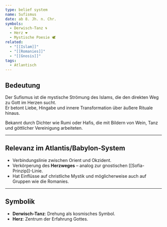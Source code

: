 ```yaml
---
type: belief system
name: Sufismus
date: ab 8. Jh. n. Chr.
symbols:
  - Derwisch-Tanz 🌀
  - Herz ❤️
  - Mystische Poesie 🕊️
related:
  - "[[Islam]]"
  - "[[Romanies]]"
  - "[[Gnosis]]"
tags:
  - Atlantisch
---
```

## Bedeutung

Der Sufismus ist die mystische Strömung des Islams, die den direkten Weg zu Gott im Herzen sucht.  
Er betont Liebe, Hingabe und innere Transformation über äußere Rituale hinaus.  

Bekannt durch Dichter wie Rumi oder Hafis, die mit Bildern von Wein, Tanz und göttlicher Vereinigung arbeiteten.

---

## Relevanz im Atlantis/Babylon-System

- Verbindungslinie zwischen Orient und Okzident.  
- Verkörperung des **Herzweges** – analog zur gnostischen [[Sofía-Prinzip]]-Linie.  
- Hat Einflüsse auf christliche Mystik und möglicherweise auch auf Gruppen wie die Romanies.  

---
## Symbolik

- **Derwisch-Tanz**: Drehung als kosmisches Symbol.  
- **Herz**: Zentrum der Erfahrung Gottes.  
